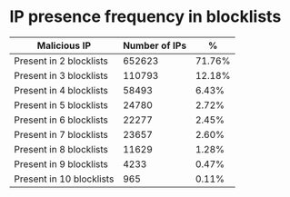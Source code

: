 # IP presence frequency in blocklists
| Malicious IP | Number of IPs | % |
|----|----|----|
| Present in 2 blocklists | 652623 | 71.76% |
| Present in 3 blocklists | 110793 | 12.18% |
| Present in 4 blocklists | 58493 | 6.43% |
| Present in 5 blocklists | 24780 | 2.72% |
| Present in 6 blocklists | 22277 | 2.45% |
| Present in 7 blocklists | 23657 | 2.60% |
| Present in 8 blocklists | 11629 | 1.28% |
| Present in 9 blocklists | 4233 | 0.47% |
| Present in 10 blocklists | 965 | 0.11% |

